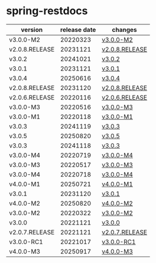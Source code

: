 # spring-restdocs	


|version|release date|changes|
|---|---|---|
|v3.0.0-M2|20220323|[v3.0.0-M2](./v3.0.0-M2-20220323.md)|
|v2.0.8.RELEASE|20231121|[v2.0.8.RELEASE](./v2.0.8.RELEASE-20231121.md)|
|v3.0.2|20241021|[v3.0.2](./v3.0.2-20241021.md)|
|v3.0.1|20231121|[v3.0.1](./v3.0.1-20231121.md)|
|v3.0.4|20250616|[v3.0.4](./v3.0.4-20250616.md)|
|v2.0.8.RELEASE|20231120|[v2.0.8.RELEASE](./v2.0.8.RELEASE-20231120.md)|
|v2.0.6.RELEASE|20220116|[v2.0.6.RELEASE](./v2.0.6.RELEASE-20220116.md)|
|v3.0.0-M3|20220516|[v3.0.0-M3](./v3.0.0-M3-20220516.md)|
|v3.0.0-M1|20220118|[v3.0.0-M1](./v3.0.0-M1-20220118.md)|
|v3.0.3|20241119|[v3.0.3](./v3.0.3-20241119.md)|
|v3.0.5|20250820|[v3.0.5](./v3.0.5-20250820.md)|
|v3.0.3|20241118|[v3.0.3](./v3.0.3-20241118.md)|
|v3.0.0-M4|20220719|[v3.0.0-M4](./v3.0.0-M4-20220719.md)|
|v3.0.0-M3|20220517|[v3.0.0-M3](./v3.0.0-M3-20220517.md)|
|v3.0.0-M4|20220718|[v3.0.0-M4](./v3.0.0-M4-20220718.md)|
|v4.0.0-M1|20250721|[v4.0.0-M1](./v4.0.0-M1-20250721.md)|
|v3.0.1|20231120|[v3.0.1](./v3.0.1-20231120.md)|
|v4.0.0-M2|20250820|[v4.0.0-M2](./v4.0.0-M2-20250820.md)|
|v3.0.0-M2|20220322|[v3.0.0-M2](./v3.0.0-M2-20220322.md)|
|v3.0.0|20221121|[v3.0.0](./v3.0.0-20221121.md)|
|v2.0.7.RELEASE|20221121|[v2.0.7.RELEASE](./v2.0.7.RELEASE-20221121.md)|
|v3.0.0-RC1|20221017|[v3.0.0-RC1](./v3.0.0-RC1-20221017.md)|
|v4.0.0-M3|20250917|[v4.0.0-M3](./v4.0.0-M3-20250917.md)|
